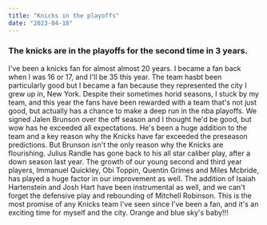 ```yaml
---
title: "Knicks in the playoffs"
date: "2023-04-18"
---
```


### The knicks are in the playoffs for the second time in 3 years.

I've been a knicks fan for almost almost 20 years. I became a fan back when I was 16 or 17, and I'll be 35 this year. The team hasbt been particularly good but I became a fan because they represented the city I grew up in, New York. Despite their sometimes horid seasons, I stuck by my team, and this year the fans have been rewarded with a team that's not just good, but actually has a chance to make a deep run in the nba playoffs. We signed Jalen Brunson over the off season and I thought he'd be good, but wow has he exceeded all expectations. He's been a huge addition to the team and a key reason why the Knicks have far exceeded the preseason predictions. But Brunson isn't the only reason why the Knicks are flourishing. Julius Randle has gone back to his all star caliber play, after a down season last year. The growth of our young second and third year players, Immanuel Quickley, Obi Toppin, Quentin Grimes and Miles Mcbride, has played a huge factor in our improvement as well. The addition of Isaiah Hartenstein and Josh Hart have been instrumental as well, and we can't forget the defensive play and rebounding of Mitchell Robinson. This is the most promise of any Knicks team I've seen since I've been a fan, and it's an exciting time for myself and the city. Orange and blue sky's baby!!!